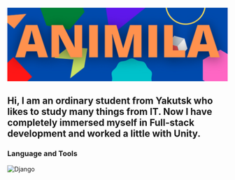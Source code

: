[![Animila GitHub Banner](./assets/ANIMILA.png)](https://animila.pythonanywhere.com/)

## Hi, I am an ordinary student from Yakutsk who likes to study many things from IT. Now I have completely immersed myself in Full-stack development and worked a little with Unity.

### Language and Tools
![Django](https://img.shields.io/badge/-Django-green?style=for-the-badge&logo=django)
